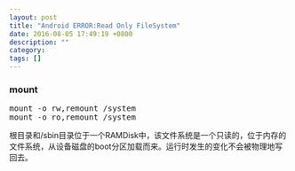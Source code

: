 ```yaml
---
layout: post
title: "Android ERROR:Read Only FileSystem"
date: 2016-08-05 17:49:19 +0800
description: ""
category: 
tags: []
---
```


### mount

<pre>
mount -o rw,remount /system
mount -o ro,remount /system
</pre>

根目录和/sbin目录位于一个RAMDisk中，该文件系统是一个只读的，位于内存的文件系统，从设备磁盘的boot分区加载而来。运行时发生的变化不会被物理地写回去。
